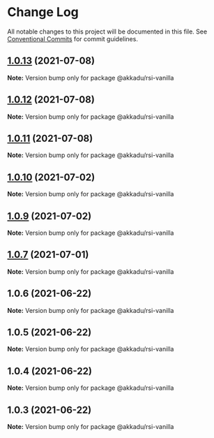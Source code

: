 # Change Log

All notable changes to this project will be documented in this file.
See [Conventional Commits](https://conventionalcommits.org) for commit guidelines.

## [1.0.13](https://github.com/Akkadu/rsi-api-widgets/compare/@akkadu/rsi-vanilla@1.0.12...@akkadu/rsi-vanilla@1.0.13) (2021-07-08)

**Note:** Version bump only for package @akkadu/rsi-vanilla





## [1.0.12](https://github.com/Akkadu/rsi-api-widgets/compare/@akkadu/rsi-vanilla@1.0.11...@akkadu/rsi-vanilla@1.0.12) (2021-07-08)

**Note:** Version bump only for package @akkadu/rsi-vanilla





## [1.0.11](https://github.com/Akkadu/rsi-api-widgets/compare/@akkadu/rsi-vanilla@1.0.10...@akkadu/rsi-vanilla@1.0.11) (2021-07-08)

**Note:** Version bump only for package @akkadu/rsi-vanilla





## [1.0.10](https://github.com/Akkadu/rsi-api-widgets/compare/@akkadu/rsi-vanilla@1.0.9...@akkadu/rsi-vanilla@1.0.10) (2021-07-02)

**Note:** Version bump only for package @akkadu/rsi-vanilla





## [1.0.9](https://github.com/Akkadu/rsi-api-widgets/compare/@akkadu/rsi-vanilla@1.0.7...@akkadu/rsi-vanilla@1.0.9) (2021-07-02)

**Note:** Version bump only for package @akkadu/rsi-vanilla





## [1.0.7](https://github.com/Akkadu/rsi-api-widgets/compare/@akkadu/rsi-vanilla@1.0.6...@akkadu/rsi-vanilla@1.0.7) (2021-07-01)

**Note:** Version bump only for package @akkadu/rsi-vanilla





## 1.0.6 (2021-06-22)

**Note:** Version bump only for package @akkadu/rsi-vanilla





## 1.0.5 (2021-06-22)

**Note:** Version bump only for package @akkadu/rsi-vanilla





## 1.0.4 (2021-06-22)

**Note:** Version bump only for package @akkadu/rsi-vanilla





## 1.0.3 (2021-06-22)

**Note:** Version bump only for package @akkadu/rsi-vanilla

